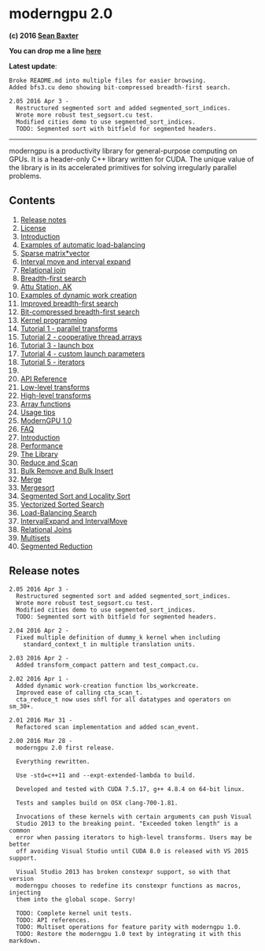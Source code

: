 
# moderngpu 2.0 
**(c) 2016 [Sean Baxter](http://twitter.com/moderngpu)** 

**You can drop me a line [here](mailto:moderngpu@gmail.com)**


**Latest update**:
```
Broke README.md into multiple files for easier browsing.
Added bfs3.cu demo showing bit-compressed breadth-first search.

2.05 2016 Apr 3 -
  Restructured segmented sort and added segmented_sort_indices.
  Wrote more robust test_segsort.cu test.
  Modified cities demo to use segmented_sort_indices.
  TODO: Segmented sort with bitfield for segmented headers.
```
---
moderngpu is a productivity library for general-purpose computing on GPUs. It is a header-only C++ library written for CUDA. The unique value of the library is in its accelerated primitives for solving irregularly parallel problems. 

## Contents
1. [Release notes](#release-notes)
  1. [License](LICENSE.md)
1. [Introduction](LOADBALANCE.md#introduction)
1. [Examples of automatic load-balancing](LOADBALANCE.md#examples-of-automatic-load-balancing)
  1. [Sparse matrix*vector](LOADBALANCE.md#sparse-matrix--vector)
  1. [Interval move and interval expand](LOADBALANCE.md#interval-move-and-interval-expand)
  1. [Relational join](LOADBALANCE.md#relational-join)
  1. [Breadth-first search](LOADBALANCE.md#breadth-first-search)
  1. [Attu Station, AK](LOADBALANCE.md#attu-station-ak)
1. [Examples of dynamic work creation](LOADBALANCE.md#examples-of-dynamic-work-creation)
  1. [Improved breadth-first search](LOADBALANCE.md#improved-breadth-first-search)
  1. [Bit-compressed breadth-first search](LOADBALANCE.md#bit-compressed-breadth-first-search)
1. [Kernel programming](KERNEL.md#kernel-programming)
  1. [Tutorial 1 - parallel transforms](KERNEL.md#tutorial-1---parallel-transforms)
  1. [Tutorial 2 - cooperative thread arrays](KERNEL.md#tutorial-2---cooperative-thread-arrays)
  1. [Tutorial 3 - launch box](KERNEL.md#tutorial-3---launch-box)
  1. [Tutorial 4 - custom launch parameters](KERNEL.md#tutorial-4---custom-launch-parameters)
  1. [Tutorial 5 - iterators](KERNEL.md#tutorial-5---iterators)
  2. 
1. [API Reference](API.md)
  1. [Low-level transforms](API.md#low-level-transforms)
  1. [High-level transforms](API.md#high-level-transforms)
  1. [Array functions](API.md#array-functions)
1. [Usage tips](USAGE.md#usage-tips)
1. [ModernGPU 1.0](https://github.com/moderngpu/moderngpu/tree/V1.1)
  1. [FAQ](https://moderngpu.github.io/moderngpu/faq.html)
  1. [Introduction](https://moderngpu.github.io/moderngpu/intro.html)
  1. [Performance](https://moderngpu.github.io/moderngpu/performance.html)
  1. [The Library](https://moderngpu.github.io/moderngpu/library.html)
  1. [Reduce and Scan](https://moderngpu.github.io/moderngpu/scan.html)
  1. [Bulk Remove and Bulk Insert](https://moderngpu.github.io/moderngpu/bulkinsert.html)
  1. [Merge](https://moderngpu.github.io/moderngpu/merge.html)
  1. [Mergesort](https://moderngpu.github.io/moderngpu/mergesort.html)
  1. [Segmented Sort and Locality Sort](https://moderngpu.github.io/moderngpu/segsort.html)
  1. [Vectorized Sorted Search](https://moderngpu.github.io/moderngpu/sortedsearch.html)
  1. [Load-Balancing Search](https://moderngpu.github.io/moderngpu/loadbalance.html)
  1. [IntervalExpand and IntervalMove](https://moderngpu.github.io/moderngpu/intervalmove.html)
  1. [Relational Joins](https://moderngpu.github.io/moderngpu/join.html)
  1. [Multisets](https://moderngpu.github.io/moderngpu/sets.html)
  1. [Segmented Reduction](https://moderngpu.github.io/moderngpu/segreduce.html)

## Release notes
```
2.05 2016 Apr 3 -
  Restructured segmented sort and added segmented_sort_indices.
  Wrote more robust test_segsort.cu test.
  Modified cities demo to use segmented_sort_indices.
  TODO: Segmented sort with bitfield for segmented headers.

2.04 2016 Apr 2 -
  Fixed multiple definition of dummy_k kernel when including 
    standard_context_t in multiple translation units.

2.03 2016 Apr 2 -
  Added transform_compact pattern and test_compact.cu.

2.02 2016 Apr 1 -
  Added dynamic work-creation function lbs_workcreate.
  Improved ease of calling cta_scan_t.
  cta_reduce_t now uses shfl for all datatypes and operators on sm_30+.

2.01 2016 Mar 31 -
  Refactored scan implementation and added scan_event.

2.00 2016 Mar 28 - 
  moderngpu 2.0 first release.

  Everything rewritten.
  
  Use -std=c++11 and --expt-extended-lambda to build.
  
  Developed and tested with CUDA 7.5.17, g++ 4.8.4 on 64-bit linux.

  Tests and samples build on OSX clang-700-1.81.
  
  Invocations of these kernels with certain arguments can push Visual 
  Studio 2013 to the breaking point. "Exceeded token length" is a common
  error when passing iterators to high-level transforms. Users may be better
  off avoiding Visual Studio until CUDA 8.0 is released with VS 2015 support.

  Visual Studio 2013 has broken constexpr support, so with that version
  moderngpu chooses to redefine its constexpr functions as macros, injecting
  them into the global scope. Sorry!

  TODO: Complete kernel unit tests. 
  TODO: API references.
  TODO: Multiset operations for feature parity with moderngpu 1.0.
  TODO: Restore the moderngpu 1.0 text by integrating it with this markdown.
```
